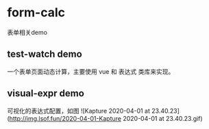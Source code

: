 # form-calc

表单相关demo

## test-watch demo

一个表单页面动态计算，主要使用 vue 和 表达式 类库来实现。

## visual-expr demo

可视化的表达式配置，如图
![Kapture 2020-04-01 at 23.40.23](http://img.lsof.fun/2020-04-01-Kapture 2020-04-01 at 23.40.23.gif)


